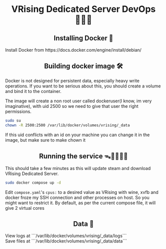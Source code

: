 <h1 align="center">VRising Dedicated Server DevOps 🧛‍♀️🧛</h1>

<h2 align="center">Installing Docker 🐋</h2>
Install Docker from https://docs.docker.com/engine/install/debian/

<h2 align="center">Building docker image 🛠️</h2>

Docker is not designed for persistent data, especially heavy write
operations. If you want to be serious about this, you should create a
volume and bind it to the container.


The image will create a non root user called dockeruser(I know, im very 
imaginative), with uid 2500 so we need to give that user the right 
permissions.
```bash
sudo su
chown -R 2500:2500 /var/lib/docker/volumes/vrising/_data
```
If this uid conflicts with an id on your machine you can change it in 
the image, but make sure to make chown it

<h2 align="center">Running the service ᯓ🏃🏻‍♀️‍➡️</h2>

This should take a few minutes as this will update steam and download 
VRising Dedicated Server.
```bash
sudo docker compose up -d
```
Edit ```compose.yaml```'s ```cpus:``` to a desired value as VRising with 
wine, xvfb and docker froze my SSH connection and other processes on host. 
So you might want to restrict it.
By default, as per the current compose file, it will give 2 virtual cores

<h2 align="center">Data 💾</h2>
View logs at ```/var/lib/docker/volumes/vrising/_data/logs```
</br>
Save files at  ```/var/lib/docker/volumes/vrising/_data/data```